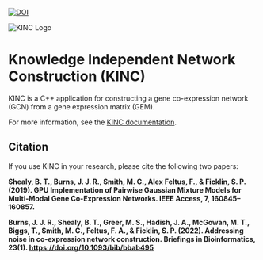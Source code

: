 [![DOI](https://zenodo.org/badge/71836133.svg)](https://zenodo.org/badge/latestdoi/71836133)

![KINC Logo](docs/images/kinc.png)

# Knowledge Independent Network Construction (KINC)

KINC is a C++ application for constructing a gene co-expression network (GCN) from a gene expression matrix (GEM).

For more information, see the [KINC documentation](https://kinc.readthedocs.io/en/latest/).

## Citation
If you use KINC in your research, please cite the following two papers:

**Shealy, B. T., Burns, J. J. R., Smith, M. C., Alex Feltus, F., & Ficklin, S. P. (2019). GPU Implementation of Pairwise Gaussian Mixture Models for Multi-Modal Gene Co-Expression Networks. IEEE Access, 7, 160845–160857.**

**Burns, J. J. R., Shealy, B. T., Greer, M. S., Hadish, J. A., McGowan, M. T., Biggs, T., Smith, M. C., Feltus, F. A., & Ficklin, S. P. (2022). Addressing noise in co-expression network construction. Briefings in Bioinformatics, 23(1). https://doi.org/10.1093/bib/bbab495**
